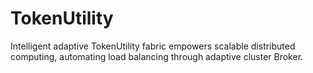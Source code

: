# TokenUtility
Intelligent adaptive TokenUtility fabric empowers scalable distributed computing, automating load balancing through adaptive cluster Broker.
